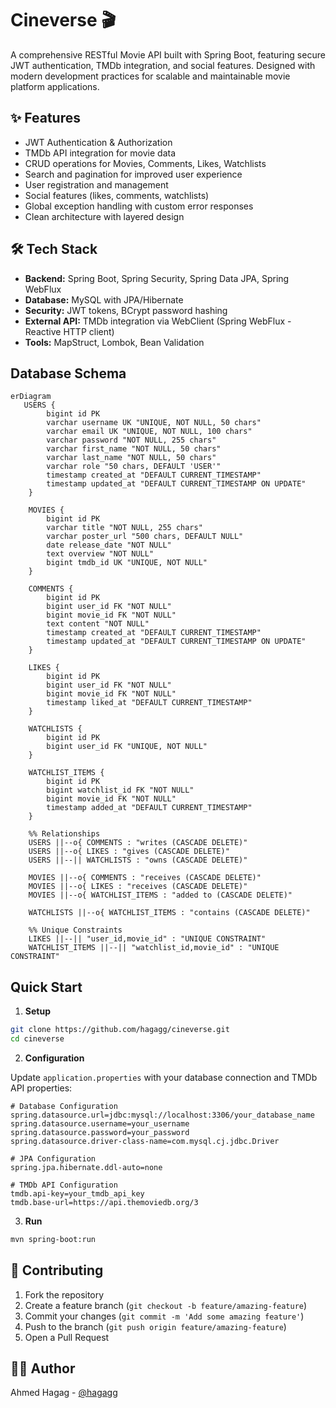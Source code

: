 # Cineverse 🎬

A comprehensive RESTful Movie API built with Spring Boot, featuring secure JWT authentication, TMDb integration, and social features. Designed with modern development practices for scalable and maintainable movie platform applications.

## ✨ Features

- JWT Authentication & Authorization
- TMDb API integration for movie data
- CRUD operations for Movies, Comments, Likes, Watchlists
- Search and pagination for improved user experience
- User registration and management
- Social features (likes, comments, watchlists)
- Global exception handling with custom error responses
- Clean architecture with layered design

## 🛠️ Tech Stack

- **Backend:** Spring Boot, Spring Security, Spring Data JPA, Spring WebFlux
- **Database:** MySQL with JPA/Hibernate
- **Security:** JWT tokens, BCrypt password hashing
- **External API:** TMDb integration via WebClient (Spring WebFlux - Reactive HTTP client)
- **Tools:** MapStruct, Lombok, Bean Validation

## Database Schema

```mermaid
erDiagram
   USERS {
        bigint id PK
        varchar username UK "UNIQUE, NOT NULL, 50 chars"
        varchar email UK "UNIQUE, NOT NULL, 100 chars"
        varchar password "NOT NULL, 255 chars"
        varchar first_name "NOT NULL, 50 chars"
        varchar last_name "NOT NULL, 50 chars"
        varchar role "50 chars, DEFAULT 'USER'"
        timestamp created_at "DEFAULT CURRENT_TIMESTAMP"
        timestamp updated_at "DEFAULT CURRENT_TIMESTAMP ON UPDATE"
    }
    
    MOVIES {
        bigint id PK
        varchar title "NOT NULL, 255 chars"
        varchar poster_url "500 chars, DEFAULT NULL"
        date release_date "NOT NULL"
        text overview "NOT NULL"
        bigint tmdb_id UK "UNIQUE, NOT NULL"
    }
    
    COMMENTS {
        bigint id PK
        bigint user_id FK "NOT NULL"
        bigint movie_id FK "NOT NULL"
        text content "NOT NULL"
        timestamp created_at "DEFAULT CURRENT_TIMESTAMP"
        timestamp updated_at "DEFAULT CURRENT_TIMESTAMP ON UPDATE"
    }
    
    LIKES {
        bigint id PK
        bigint user_id FK "NOT NULL"
        bigint movie_id FK "NOT NULL"
        timestamp liked_at "DEFAULT CURRENT_TIMESTAMP"
    }
    
    WATCHLISTS {
        bigint id PK
        bigint user_id FK "UNIQUE, NOT NULL"
    }
    
    WATCHLIST_ITEMS {
        bigint id PK
        bigint watchlist_id FK "NOT NULL"
        bigint movie_id FK "NOT NULL"
        timestamp added_at "DEFAULT CURRENT_TIMESTAMP"
    }
    
    %% Relationships
    USERS ||--o{ COMMENTS : "writes (CASCADE DELETE)"
    USERS ||--o{ LIKES : "gives (CASCADE DELETE)"
    USERS ||--|| WATCHLISTS : "owns (CASCADE DELETE)"
    
    MOVIES ||--o{ COMMENTS : "receives (CASCADE DELETE)"
    MOVIES ||--o{ LIKES : "receives (CASCADE DELETE)"
    MOVIES ||--o{ WATCHLIST_ITEMS : "added to (CASCADE DELETE)"
    
    WATCHLISTS ||--o{ WATCHLIST_ITEMS : "contains (CASCADE DELETE)"
    
    %% Unique Constraints
    LIKES ||--|| "user_id,movie_id" : "UNIQUE CONSTRAINT"
    WATCHLIST_ITEMS ||--|| "watchlist_id,movie_id" : "UNIQUE CONSTRAINT"
```

## Quick Start

1. **Setup**
```bash
git clone https://github.com/hagagg/cineverse.git
cd cineverse
```

2. **Configuration**

Update `application.properties` with your database connection and TMDb API properties:

```properties
# Database Configuration
spring.datasource.url=jdbc:mysql://localhost:3306/your_database_name
spring.datasource.username=your_username
spring.datasource.password=your_password
spring.datasource.driver-class-name=com.mysql.cj.jdbc.Driver

# JPA Configuration
spring.jpa.hibernate.ddl-auto=none

# TMDb API Configuration
tmdb.api-key=your_tmdb_api_key
tmdb.base-url=https://api.themoviedb.org/3
```

3. **Run**
```bash
mvn spring-boot:run
```

## 🤝 Contributing

1. Fork the repository
2. Create a feature branch (`git checkout -b feature/amazing-feature`)
3. Commit your changes (`git commit -m 'Add some amazing feature'`)
4. Push to the branch (`git push origin feature/amazing-feature`)
5. Open a Pull Request

## 👨‍💻 Author

Ahmed Hagag - [@hagagg](https://github.com/hagagg)
